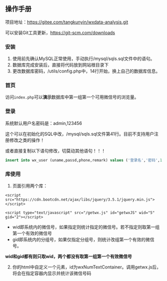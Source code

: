 ## 操作手册

项目地址：https://gitee.com/tangkunyin/wxdata-analysis.git

可以安装Git工具更新，https://git-scm.com/downloads

### 安装

1. 使用前先确认MySQL正常使用，手动执行/mysql/sqls.sql文件中的语句。
2. 数据库完成安装后，直接将代码放到网站根目录下
3. 更改数据库密码，/utils/config.php中，14行开始，换上自己的数据库信息。

### 首页

访问`index.php`可以**演示**数据库中第一组第一个可用微信号的浏览量。

### 登录

系统默认用户名密码是：admin,123456

这个可以在初始化的SQL中改，/mysql/sqls.sql文件第41行。目前不支持用户注册修改之类的操作！

或者直接复制以下语句修改，切莫动其他语句！！！

```sql
insert into wx_user (uname,passd,phone,remark) values ('登录名','密码',13012345678, 'just a test data');
```

### 库使用

1. 页面引用两个库：

```
<script src="https://cdn.bootcdn.net/ajax/libs/jquery/3.5.1/jquery.min.js"></script>

<script type="text/javascript" src="/getwx.js" id="getwxJS" wid="5" gid="2"></script>
```

- wid即系统内的微信号，如果指定则统计指定的微信号。若不指定则取第一组第一个有效的微信号
- gid即系统内的分组号，如果仅指定分组号，则统计改组第一个有效的微信号。

**wid和gid都有则只取wid，两个都没有取第一组第一个有效微信号**


2. 你的html中自定义一个元素，id为wxNumTextContainer。调用getwx.js后，将会在指定容器内显示并统计该微信号码
